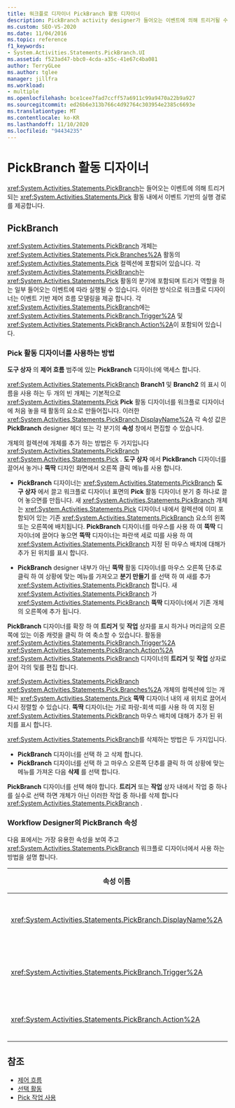 ```yaml
---
title: 워크플로 디자이너 PickBranch 활동 디자이너
description: PickBranch activity designer가 들어오는 이벤트에 의해 트리거될 수 있는 Pick 활동 내에서 실행의 이벤트 기반 경로를 제공 하는 방법에 대해 알아봅니다.
ms.custom: SEO-VS-2020
ms.date: 11/04/2016
ms.topic: reference
f1_keywords:
- System.Activities.Statements.PickBranch.UI
ms.assetid: f523ad47-bbc0-4cda-a35c-41e67c4ba081
author: TerryGLee
ms.author: tglee
manager: jillfra
ms.workload:
- multiple
ms.openlocfilehash: bce1cee7fad7ccff57a6911c99a9470a22b9a927
ms.sourcegitcommit: ed26b6e313b766c4d92764c303954e2385c6693e
ms.translationtype: MT
ms.contentlocale: ko-KR
ms.lasthandoff: 11/10/2020
ms.locfileid: "94434235"
---
```

# <a name="pickbranch-activity-designer"></a>PickBranch 활동 디자이너

<xref:System.Activities.Statements.PickBranch>는 들어오는 이벤트에 의해 트리거되는 <xref:System.Activities.Statements.Pick> 활동 내에서 이벤트 기반의 실행 경로를 제공합니다.

## <a name="pickbranch"></a>PickBranch

<xref:System.Activities.Statements.PickBranch> 개체는 <xref:System.Activities.Statements.Pick.Branches%2A> 활동의 <xref:System.Activities.Statements.Pick> 컬렉션에 포함되어 있습니다. 각 <xref:System.Activities.Statements.PickBranch>는 <xref:System.Activities.Statements.Pick> 활동의 분기에 포함되며 트리거 역할을 하는 일부 들어오는 이벤트에 따라 실행될 수 있습니다. 이러한 방식으로 워크플로 디자이너는 이벤트 기반 제어 흐름 모델링을 제공 합니다. 각 <xref:System.Activities.Statements.PickBranch>에는 <xref:System.Activities.Statements.PickBranch.Trigger%2A> 및 <xref:System.Activities.Statements.PickBranch.Action%2A>이 포함되어 있습니다.

### <a name="how-to-use-the-pick-activity-designer"></a>Pick 활동 디자이너를 사용하는 방법

**도구 상자** 의 **제어 흐름** 범주에 있는 **PickBranch** 디자이너에 액세스 합니다.

<xref:System.Activities.Statements.PickBranch> **Branch1** 및 **Branch2** 의 표시 이름을 사용 하는 두 개의 빈 개체는 기본적으로 <xref:System.Activities.Statements.Pick> **Pick** 활동 디자이너를 워크플로 디자이너에 처음 놓을 때 활동의 요소로 만들어집니다. 이러한 <xref:System.Activities.Statements.PickBranch.DisplayName%2A> 각 속성 값은 **PickBranch** designer 헤더 또는 각 분기의 **속성** 창에서 편집할 수 있습니다.

개체의 컬렉션에 개체를 추가 하는 방법은 두 가지입니다 <xref:System.Activities.Statements.PickBranch> <xref:System.Activities.Statements.Pick> . **도구 상자** 에서 **PickBranch** 디자이너를 끌어서 놓거나 **뚝딱** 디자인 화면에서 오른쪽 클릭 메뉴를 사용 합니다.

- **PickBranch** 디자이너는 <xref:System.Activities.Statements.PickBranch> **도구 상자** 에서 끌고 워크플로 디자이너 표면의 **Pick** 활동 디자이너 분기 중 하나로 끌어 놓으면를 만듭니다. 새 <xref:System.Activities.Statements.PickBranch> 개체는 <xref:System.Activities.Statements.Pick> 디자이너 내에서 컬렉션에 이미 포함되어 있는 기존 <xref:System.Activities.Statements.PickBranch> 요소의 왼쪽 또는 오른쪽에 배치됩니다. **PickBranch** 디자이너를 마우스를 사용 하 여 **뚝딱** 디자이너에 끌어다 놓으면 **뚝딱** 디자이너는 파란색 세로 띠를 사용 하 여 <xref:System.Activities.Statements.PickBranch> 지정 된 마우스 배치에 대해가 추가 된 위치를 표시 합니다.

- **PickBranch** designer 내부가 아닌 **뚝딱** 활동 디자이너를 마우스 오른쪽 단추로 클릭 하 여 상황에 맞는 메뉴를 가져오고 **분기 만들기** 를 선택 하 여 새를 추가 <xref:System.Activities.Statements.PickBranch> 합니다. 새 <xref:System.Activities.Statements.PickBranch> 가 <xref:System.Activities.Statements.PickBranch> **뚝딱** 디자이너에서 기존 개체의 오른쪽에 추가 됩니다.

**PickBranch** 디자이너를 확장 하 여 **트리거** 및 **작업** 상자를 표시 하거나 머리글의 오른쪽에 있는 이중 캐럿을 클릭 하 여 축소할 수 있습니다. 활동을 <xref:System.Activities.Statements.PickBranch.Trigger%2A> <xref:System.Activities.Statements.PickBranch.Action%2A> <xref:System.Activities.Statements.PickBranch> 디자이너의 **트리거** 및 **작업** 상자로 끌어 각의 및를 편집 합니다.

<xref:System.Activities.Statements.PickBranch> <xref:System.Activities.Statements.Pick.Branches%2A> 개체의 컬렉션에 있는 개체는 <xref:System.Activities.Statements.Pick> **뚝딱** 디자이너 내의 새 위치로 끌어서 다시 정렬할 수 있습니다. **뚝딱** 디자이너는 가로 파랑-회색 띠를 사용 하 여 지정 된 <xref:System.Activities.Statements.PickBranch> 마우스 배치에 대해가 추가 된 위치를 표시 합니다.

<xref:System.Activities.Statements.PickBranch>를 삭제하는 방법은 두 가지입니다.

- **PickBranch** 디자이너를 선택 하 고 삭제 합니다.
- **PickBranch** 디자이너를 선택 하 고 마우스 오른쪽 단추를 클릭 하 여 상황에 맞는 메뉴를 가져온 다음 **삭제** 를 선택 합니다.

**PickBranch** 디자이너를 선택 해야 합니다. **트리거** 또는 **작업** 상자 내에서 작업 중 하나를 실수로 선택 하면 개체가 아닌 이러한 작업 중 하나를 삭제 합니다 <xref:System.Activities.Statements.PickBranch> .

### <a name="pickbranch-properties-in-the-workflow-designer"></a>Workflow Designer의 PickBranch 속성

다음 표에서는 가장 유용한 속성을 보여 주고 <xref:System.Activities.Statements.PickBranch> 워크플로 디자이너에서 사용 하는 방법을 설명 합니다.

|속성 이름|필수|사용|
|-|--------------|-|
|<xref:System.Activities.Statements.PickBranch.DisplayName%2A>|거짓|**PickBranch** 디자이너의 헤더에 표시 되는 이름입니다. 기본값은 분기입니다.<br /><br /> <xref:System.Activities.Activity.DisplayName%2A>은 꼭 필요하지 않더라도 사용하는 것이 좋습니다.|
|<xref:System.Activities.Statements.PickBranch.Trigger%2A>|참|각 <xref:System.Activities.Statements.PickBranch>에는 <xref:System.Activities.Statements.PickBranch.Trigger%2A>을 호출할 수 있는 <xref:System.Activities.Statements.PickBranch.Action%2A> 활동이 포함되어 있습니다.|
|<xref:System.Activities.Statements.PickBranch.Action%2A>|거짓|각 <xref:System.Activities.Statements.PickBranch>에는 트리거될 경우 실행되는 <xref:System.Activities.Statements.PickBranch.Action%2A>이 포함되어 있습니다.|

## <a name="see-also"></a>참조

- [제어 흐름](../workflow-designer/control-flow-activity-designers.md)
- [선택 활동](/dotnet/framework/windows-workflow-foundation/pick-activity)
- [Pick 작업 사용](/dotnet/framework/windows-workflow-foundation/samples/using-the-pick-activity)